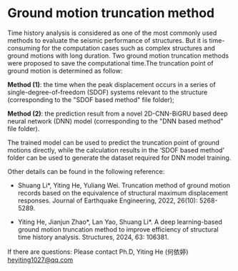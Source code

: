 # Ground motion truncation method
Time history analysis is considered as one of the most commonly used methods to evaluate the seismic performance of structures. But it is time-consuming for the computation cases such as complex structures and ground motions with long duration. Two ground motion truncation methods were proposed to save the computational time.The truncation point of ground motion is determined as follow:

**Method (1)**: the time when the peak displacement occurs in a series of single-degree-of-freedom (SDOF) systems relevant to the structure (corresponding to the "SDOF based method" file folder);
  
**Method (2)**: the prediction result from a novel 2D-CNN-BiGRU based deep neural network (DNN) model (corresponding to the "DNN based method" file folder).

The trained model can be used to predict the truncation point of ground motions directly, while the calculation results in the ‘SDOF based method’ folder can be used to generate the dataset required for DNN model training.

Other details can be found in the following reference:

- Shuang Li*, Yiting He, Yuliang Wei. Truncation method of ground motion records based on the equivalence of structural maximum displacement responses. Journal of Earthquake Engineering, 2022, 26(10): 5268-5289.

- Yiting He, Jianjun Zhao*, Lan Yao, Shuang Li*. A deep learning-based ground motion truncation method to improve efficiency of structural time history analysis. Structures, 2024, 63: 106381.


If there are questions: Please contact Ph.D, Yiting He (何依婷) heyiting1027@qq.com
